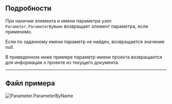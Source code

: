 ## Подробности
При наличии элемента и имени параметра узел `Parameter.ParameterByName` возвращает элемент параметра, если применимо.

Если по заданному имени параметр не найден, возвращается значение null.

В приведенном ниже примере параметр имени проекта возвращается для информации о проекте из текущего документа.

___
## Файл примера

![Parameter.ParameterByName](./Revit.Elements.Parameter.ParameterByName_img.jpg)
